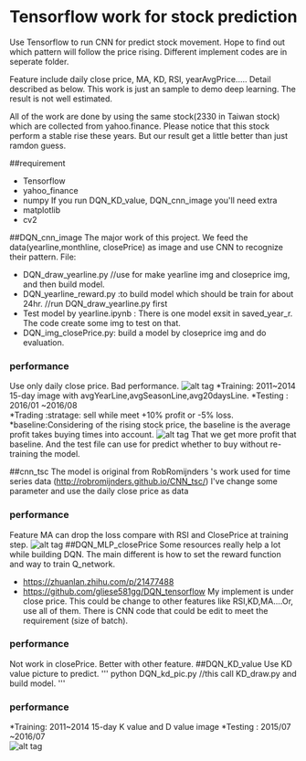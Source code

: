 # Tensorflow work for stock prediction
Use Tensorflow to run CNN for predict stock movement. Hope to find out which pattern will follow the price rising. Different implement codes are in seperate folder.
 
Feature include daily close price, MA, KD, RSI, yearAvgPrice..... Detail described as below. This work is just an sample to demo deep learning. The result is not well estimated. 
 
All of the work are done by using the same stock(2330 in Taiwan stock) which are collected from yahoo.finance. Please notice that this stock perform a stable rise these years. But our result get a little better than just ramdon guess.

##requirement
- Tensorflow
- yahoo_finance
- numpy
If you run DQN_KD_value, DQN_cnn_image you'll need extra
- matplotlib
- cv2

##DQN_cnn_image
The major work of this project. We feed the data(yearline,monthline, closePrice) as image and use CNN to recognize their pattern. 
File:
- DQN_draw_yearline.py  //use for make yearline img and closeprice img, and then build model.
- DQN_yearline_reward.py :to build model which should be train for about 24hr. //run DQN_draw_yearline.py first
- Test model by yearline.ipynb : There is one model exsit in saved_year_r. The code create some img to test on that.
- DQN_img_closePrice.py: build a model by closeprice img and do evaluation.

### performance
Use only daily close price. Bad performance.
![alt tag](https://github.com/kimber-chen/Tensorflow-for-stock-prediction/blob/master/graph/closePrice_rst.PNG)
  *Training: 2011~2014 15-day image with avgYearLine,avgSeasonLine,avg20daysLine. 
  *Testing : 2016/01 ~2016/08  
  *Trading :stratage: sell while meet +10% profit or -5% loss.
  *baseline:Considering of the rising stock price, the baseline is the average profit takes buying times into account.
![alt tag](https://github.com/kimber-chen/Tensorflow-for-stock-prediction/blob/master/graph/closePrice_rst.PNG)
  That we get more profit that baseline. And the test file can use for predict whether to buy without re-training the model.

##cnn_tsc
The model is original from RobRomijnders 's work used for time series data (http://robromijnders.github.io/CNN_tsc/) 
 I've change some parameter and use the daily close price as data
### performance
Feature MA can drop the loss compare with RSI and ClosePrice at training step.
![alt tag](https://github.com/kimber-chen/Tensorflow-for-stock-prediction/blob/master/graph/cnn_tsc_rst.PNG)
##DQN_MLP_closePrice
Some resources really help a lot while building DQN. The main different is how to set the reward function and way to train Q_network.
  * https://zhuanlan.zhihu.com/p/21477488
  * https://github.com/gliese581gg/DQN_tensorflow
My implement is under close price. This could be change to other features like RSI,KD,MA....Or, use all of them. There is CNN code that could be edit to meet the requirement (size of batch).  
 
### performance
Not work in closePrice. Better with other feature.
##DQN_KD_value
Use KD value picture to predict.
'''
python DQN_kd_pic.py //this call KD_draw.py and build model.
'''
### performance
  *Training: 2011~2014 15-day K value and D value image
  *Testing : 2015/07 ~2016/07  
![alt tag](https://github.com/kimber-chen/Tensorflow-for-stock-prediction/blob/master/graph/KD_rst.PNG)

